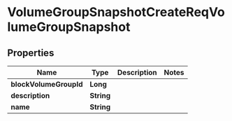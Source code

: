 # VolumeGroupSnapshotCreateReqVolumeGroupSnapshot

## Properties
Name | Type | Description | Notes
------------ | ------------- | ------------- | -------------
**blockVolumeGroupId** | **Long** |  | 
**description** | **String** |  | 
**name** | **String** |  | 
